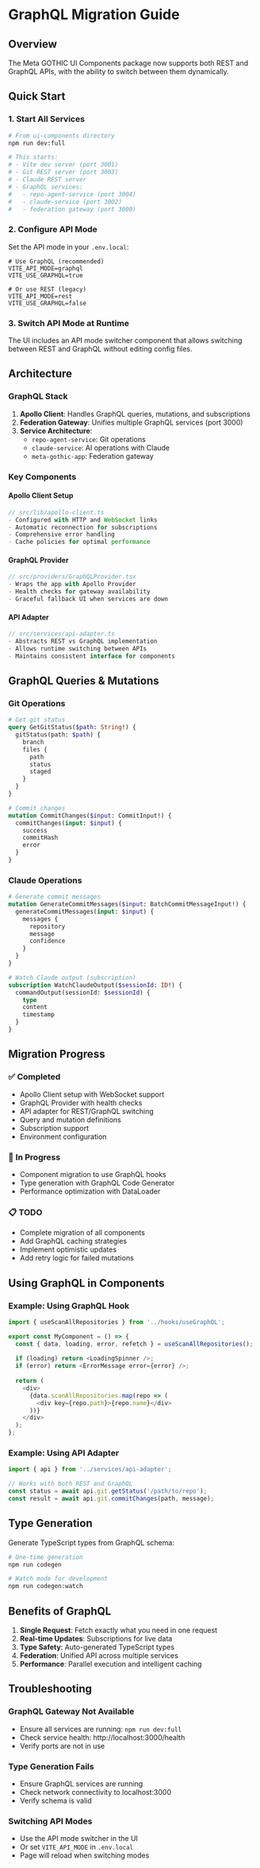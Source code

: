 # GraphQL Migration Guide

## Overview

The Meta GOTHIC UI Components package now supports both REST and GraphQL APIs, with the ability to switch between them dynamically.

## Quick Start

### 1. Start All Services

```bash
# From ui-components directory
npm run dev:full

# This starts:
# - Vite dev server (port 3001)
# - Git REST server (port 3003)
# - Claude REST server
# - GraphQL services:
#   - repo-agent-service (port 3004)
#   - claude-service (port 3002)
#   - federation gateway (port 3000)
```

### 2. Configure API Mode

Set the API mode in your `.env.local`:

```env
# Use GraphQL (recommended)
VITE_API_MODE=graphql
VITE_USE_GRAPHQL=true

# Or use REST (legacy)
VITE_API_MODE=rest
VITE_USE_GRAPHQL=false
```

### 3. Switch API Mode at Runtime

The UI includes an API mode switcher component that allows switching between REST and GraphQL without editing config files.

## Architecture

### GraphQL Stack

1. **Apollo Client**: Handles GraphQL queries, mutations, and subscriptions
2. **Federation Gateway**: Unifies multiple GraphQL services (port 3000)
3. **Service Architecture**:
   - `repo-agent-service`: Git operations
   - `claude-service`: AI operations with Claude
   - `meta-gothic-app`: Federation gateway

### Key Components

#### Apollo Client Setup
```typescript
// src/lib/apollo-client.ts
- Configured with HTTP and WebSocket links
- Automatic reconnection for subscriptions
- Comprehensive error handling
- Cache policies for optimal performance
```

#### GraphQL Provider
```typescript
// src/providers/GraphQLProvider.tsx
- Wraps the app with Apollo Provider
- Health checks for gateway availability
- Graceful fallback UI when services are down
```

#### API Adapter
```typescript
// src/services/api-adapter.ts
- Abstracts REST vs GraphQL implementation
- Allows runtime switching between APIs
- Maintains consistent interface for components
```

## GraphQL Queries & Mutations

### Git Operations

```graphql
# Get git status
query GetGitStatus($path: String!) {
  gitStatus(path: $path) {
    branch
    files {
      path
      status
      staged
    }
  }
}

# Commit changes
mutation CommitChanges($input: CommitInput!) {
  commitChanges(input: $input) {
    success
    commitHash
    error
  }
}
```

### Claude Operations

```graphql
# Generate commit messages
mutation GenerateCommitMessages($input: BatchCommitMessageInput!) {
  generateCommitMessages(input: $input) {
    messages {
      repository
      message
      confidence
    }
  }
}

# Watch Claude output (subscription)
subscription WatchClaudeOutput($sessionId: ID!) {
  commandOutput(sessionId: $sessionId) {
    type
    content
    timestamp
  }
}
```

## Migration Progress

### ✅ Completed
- Apollo Client setup with WebSocket support
- GraphQL Provider with health checks
- API adapter for REST/GraphQL switching
- Query and mutation definitions
- Subscription support
- Environment configuration

### 🚧 In Progress
- Component migration to use GraphQL hooks
- Type generation with GraphQL Code Generator
- Performance optimization with DataLoader

### 📋 TODO
- Complete migration of all components
- Add GraphQL caching strategies
- Implement optimistic updates
- Add retry logic for failed mutations

## Using GraphQL in Components

### Example: Using GraphQL Hook

```typescript
import { useScanAllRepositories } from '../hooks/useGraphQL';

export const MyComponent = () => {
  const { data, loading, error, refetch } = useScanAllRepositories();
  
  if (loading) return <LoadingSpinner />;
  if (error) return <ErrorMessage error={error} />;
  
  return (
    <div>
      {data.scanAllRepositories.map(repo => (
        <div key={repo.path}>{repo.name}</div>
      ))}
    </div>
  );
};
```

### Example: Using API Adapter

```typescript
import { api } from '../services/api-adapter';

// Works with both REST and GraphQL
const status = await api.git.getStatus('/path/to/repo');
const result = await api.git.commitChanges(path, message);
```

## Type Generation

Generate TypeScript types from GraphQL schema:

```bash
# One-time generation
npm run codegen

# Watch mode for development
npm run codegen:watch
```

## Benefits of GraphQL

1. **Single Request**: Fetch exactly what you need in one request
2. **Real-time Updates**: Subscriptions for live data
3. **Type Safety**: Auto-generated TypeScript types
4. **Federation**: Unified API across multiple services
5. **Performance**: Parallel execution and intelligent caching

## Troubleshooting

### GraphQL Gateway Not Available
- Ensure all services are running: `npm run dev:full`
- Check service health: http://localhost:3000/health
- Verify ports are not in use

### Type Generation Fails
- Ensure GraphQL services are running
- Check network connectivity to localhost:3000
- Verify schema is valid

### Switching API Modes
- Use the API mode switcher in the UI
- Or set `VITE_API_MODE` in `.env.local`
- Page will reload when switching modes